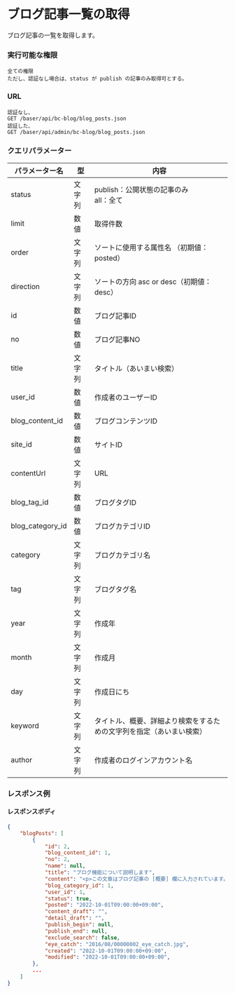 # ブログ記事一覧の取得

ブログ記事の一覧を取得します。

### 実行可能な権限
```
全ての権限  
ただし、認証なし場合は、status が publish の記事のみ取得可とする。
```
 
### URL
```
認証なし、
GET /baser/api/bc-blog/blog_posts.json
認証した、
GET /baser/api/admin/bc-blog/blog_posts.json
``` 

### クエリパラメーター

| パラメーター名 | 型 | 内容 |
| --- | --- | --- |
| status | 文字列 | publish：公開状態の記事のみ<br>all：全て |
| limit | 数値 | 取得件数 |
| order | 文字列 | ソートに使用する属性名 （初期値：posted）|
| direction | 文字列 | ソートの方向 asc or desc（初期値：desc）|
| id | 数値 | ブログ記事ID |
| no | 数値 | ブログ記事NO |
| title | 文字列 | タイトル（あいまい検索） |
| user_id | 数値 | 作成者のユーザーID |
| blog_content_id | 数値 | ブログコンテンツID |
| site_id | 数値 | サイトID |
| contentUrl | 文字列 | URL |
| blog_tag_id | 数値 | ブログタグID |
| blog_category_id | 数値 | ブログカテゴリID |
| category | 文字列 | ブログカテゴリ名 |
| tag | 文字列 | ブログタグ名 |
| year | 文字列 | 作成年 |
| month | 文字列 | 作成月 |
| day | 文字列 | 作成日にち |
| keyword | 文字列 | タイトル、概要、詳細より検索をするための文字列を指定（あいまい検索） |
| author | 文字列 | 作成者のログインアカウント名 |

### レスポンス例
#### レスポンスボディ
```json
{
    "blogPosts": [
        {
            "id": 2,
            "blog_content_id": 1,
            "no": 2,
            "name": null,
            "title": "ブログ機能について説明します",
            "content": "<p>この文章はブログ記事の [概要] 欄に入力されています。...",
            "blog_category_id": 1,
            "user_id": 1,
            "status": true,
            "posted": "2022-10-01T09:00:00+09:00",
            "content_draft": "",
            "detail_draft": "",
            "publish_begin": null,
            "publish_end": null,
            "exclude_search": false,
            "eye_catch": "2016/08/00000002_eye_catch.jpg",
            "created": "2022-10-01T09:00:00+09:00",
            "modified": "2022-10-01T09:00:00+09:00",
        },
        ...    
    ]
}
```
